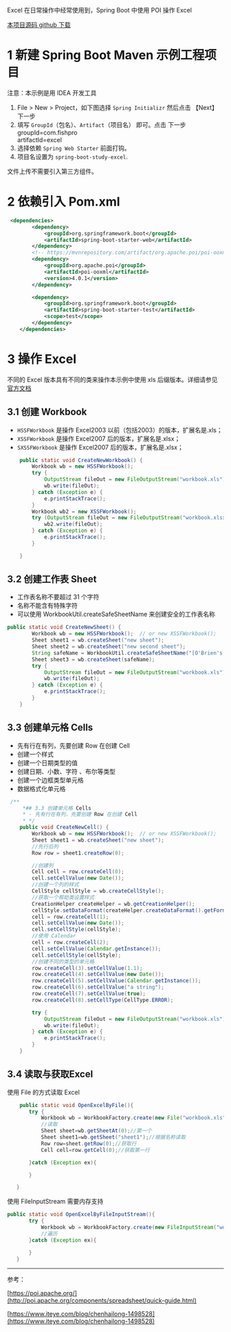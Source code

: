 Excel 在日常操作中经常使用到，Spring Boot 中使用 POI 操作 Excel 


[本项目源码 github 下载 ](https://github.com/fishpro/spring-boot-study/tree/master/spring-boot-study-excel)



# 1 新建 Spring Boot Maven 示例工程项目

注意：本示例是用 IDEA 开发工具
1. File > New > Project，如下图选择 `Spring Initializr` 然后点击 【Next】下一步
2. 填写 `GroupId`（包名）、`Artifact`（项目名） 即可。点击 下一步
    groupId=com.fishpro   
    artifactId=excel
3. 选择依赖 `Spring Web Starter` 前面打钩。
4. 项目名设置为 `spring-boot-study-excel`.

文件上传不需要引入第三方组件。

# 2 依赖引入 Pom.xml

```xml
 <dependencies>
        <dependency>
            <groupId>org.springframework.boot</groupId>
            <artifactId>spring-boot-starter-web</artifactId>
        </dependency>
        <!-- https://mvnrepository.com/artifact/org.apache.poi/poi-ooxml -->
        <dependency>
            <groupId>org.apache.poi</groupId>
            <artifactId>poi-ooxml</artifactId>
            <version>4.0.1</version>
        </dependency>

        <dependency>
            <groupId>org.springframework.boot</groupId>
            <artifactId>spring-boot-starter-test</artifactId>
            <scope>test</scope>
        </dependency>
    </dependencies>
```


# 3 操作 Excel
不同的 Excel 版本具有不同的类来操作本示例中使用 xls 后缀版本。详细请参见 [官方文档](http://poi.apache.org/components/spreadsheet/quick-guide.html)

## 3.1 创建 Workbook
- `HSSFWorkbook` 是操作 Excel2003 以前（包括2003）的版本，扩展名是.xls；
- `XSSFWorkbook` 是操作 Excel2007 后的版本，扩展名是.xlsx；
- `SXSSFWorkbook` 是操作 Excel2007 后的版本，扩展名是.xlsx；

```java
    public static void CreateNewWorkbook() {
        Workbook wb = new HSSFWorkbook();
        try {
            OutputStream fileOut = new FileOutputStream("workbook.xls");
            wb.write(fileOut);
        } catch (Exception e) {
            e.printStackTrace();
        }
        Workbook wb2 = new XSSFWorkbook();
        try (OutputStream fileOut = new FileOutputStream("workbook.xlsx")) {
            wb2.write(fileOut);
        } catch (Exception e) {
            e.printStackTrace();
        }

    }
```

## 3.2 创建工作表 Sheet
- 工作表名称不要超过 31 个字符
- 名称不能含有特殊字符
- 可以使用 WorkbookUtil.createSafeSheetName 来创建安全的工作表名称
```java
public static void CreateNewSheet() {
        Workbook wb = new HSSFWorkbook();  // or new XSSFWorkbook();
        Sheet sheet1 = wb.createSheet("new sheet");
        Sheet sheet2 = wb.createSheet("new second sheet");
        String safeName = WorkbookUtil.createSafeSheetName("[O'Brien's sales*?]"); // returns " O'Brien's sales   "
        Sheet sheet3 = wb.createSheet(safeName);
        try {
            OutputStream fileOut = new FileOutputStream("workbook.xls");
            wb.write(fileOut);
        } catch (Exception e) {
            e.printStackTrace();
        }
    }

``` 

## 3.3 创建单元格 Cells
- 先有行在有列，先要创建 Row 在创建 Cell
- 创建一个样式
- 创建一个日期类型的值
- 创建日期、小数、字符 、布尔等类型
- 创建一个边框类型单元格
- 数据格式化单元格
```java
 /**
     *## 3.3 创建单元格 Cells
     * - 先有行在有列，先要创建 Row 在创建 Cell
     * */
    public void CreateNewCell() {
        Workbook wb = new HSSFWorkbook();  // or new XSSFWorkbook();
        Sheet sheet1 = wb.createSheet("new sheet");
        //先行后列
        Row row = sheet1.createRow(0);

        //创建列
        Cell cell = row.createCell(0);
        cell.setCellValue(new Date());
        //创建一个列的样式
        CellStyle cellStyle = wb.createCellStyle();
        //获取一个帮助类设置样式
        CreationHelper createHelper = wb.getCreationHelper();
        cellStyle.setDataFormat(createHelper.createDataFormat().getFormat("m/d/yy h:mm"));
        cell = row.createCell(1);
        cell.setCellValue(new Date());
        cell.setCellStyle(cellStyle);
        //使用 Calendar
        cell = row.createCell(2);
        cell.setCellValue(Calendar.getInstance());
        cell.setCellStyle(cellStyle);
        //创建不同的类型的单元格
        row.createCell(3).setCellValue(1.1);
        row.createCell(4).setCellValue(new Date());
        row.createCell(5).setCellValue(Calendar.getInstance());
        row.createCell(6).setCellValue("a string");
        row.createCell(7).setCellValue(true);
        row.createCell(8).setCellType(CellType.ERROR);

        try {
            OutputStream fileOut = new FileOutputStream("workbook.xls");
            wb.write(fileOut);
        } catch (Exception e) {
            e.printStackTrace();
        }
    }
```


## 3.4 读取与获取Excel
 使用 File 的方式读取 Excel
 ```java
     public static void OpenExcelByFile(){
        try {
            Workbook wb = WorkbookFactory.create(new File("workbook.xls"));
            //读取
            Sheet sheet=wb.getSheetAt(0);//第一个
            Sheet sheet1=wb.getSheet("sheet1");//根据名称读取
            Row row=sheet.getRow(0);//获取行
            Cell cell=row.getCell(0);//获取第一行

        }catch (Exception ex){

        }

    }
 ```

 使用 FileInputStream 需要内存支持
 
 ```java
 public static void OpenExcelByFileInputStream(){
        try {
            Workbook wb = WorkbookFactory.create(new FileInputStream("workbook.xls"));
            //遍历
        }catch (Exception ex){

        }
    }
 ```



---
参考：

[https://poi.apache.org/](http://poi.apache.org/components/spreadsheet/quick-guide.html)

[https://www.iteye.com/blog/chenhailong-1498528](https://www.iteye.com/blog/chenhailong-1498528)